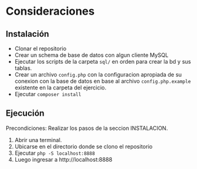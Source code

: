 ﻿# Consideraciones

## Instalación

 - Clonar el repositorio
 - Crear un schema de base de datos con algun cliente MySQL
 - Ejecutar los scripts de la carpeta `sql/` en orden para crear la bd y sus tablas.
 - Crear un archivo `config.php` con la configuracion apropiada de su conexion con la base de datos en base al archivo `config.php.example` existente en la carpeta del ejercicio.  
 - Ejecutar `composer install`

## Ejecución
Precondiciones: Realizar los pasos de la seccion INSTALACION.

1. Abrir una terminal.
2. Ubicarse en el directorio donde se clono el repositorio
3. Ejecutar `php -S localhost:8888`
4. Luego ingresar a http://localhost:8888 

